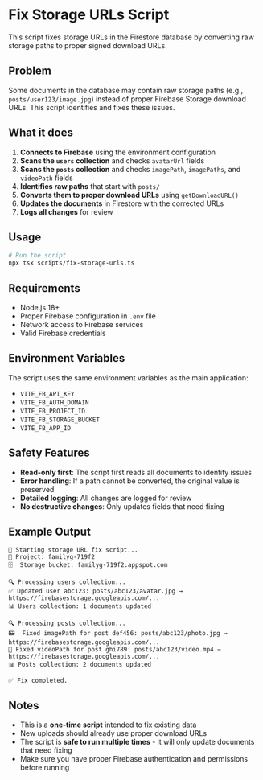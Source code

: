 # Fix Storage URLs Script

This script fixes storage URLs in the Firestore database by converting raw storage paths to proper signed download URLs.

## Problem

Some documents in the database may contain raw storage paths (e.g., `posts/user123/image.jpg`) instead of proper Firebase Storage download URLs. This script identifies and fixes these issues.

## What it does

1. **Connects to Firebase** using the environment configuration
2. **Scans the `users` collection** and checks `avatarUrl` fields
3. **Scans the `posts` collection** and checks `imagePath`, `imagePaths`, and `videoPath` fields
4. **Identifies raw paths** that start with `posts/`
5. **Converts them to proper download URLs** using `getDownloadURL()`
6. **Updates the documents** in Firestore with the corrected URLs
7. **Logs all changes** for review

## Usage

```bash
# Run the script
npx tsx scripts/fix-storage-urls.ts
```

## Requirements

- Node.js 18+
- Proper Firebase configuration in `.env` file
- Network access to Firebase services
- Valid Firebase credentials

## Environment Variables

The script uses the same environment variables as the main application:

- `VITE_FB_API_KEY`
- `VITE_FB_AUTH_DOMAIN`
- `VITE_FB_PROJECT_ID`
- `VITE_FB_STORAGE_BUCKET`
- `VITE_FB_APP_ID`

## Safety Features

- **Read-only first**: The script first reads all documents to identify issues
- **Error handling**: If a path cannot be converted, the original value is preserved
- **Detailed logging**: All changes are logged for review
- **No destructive changes**: Only updates fields that need fixing

## Example Output

```
🚀 Starting storage URL fix script...
📁 Project: familyg-719f2
🗄️  Storage bucket: familyg-719f2.appspot.com

🔍 Processing users collection...
✅ Updated user abc123: posts/abc123/avatar.jpg → https://firebasestorage.googleapis.com/...
📊 Users collection: 1 documents updated

🔍 Processing posts collection...
🖼️  Fixed imagePath for post def456: posts/abc123/photo.jpg → https://firebasestorage.googleapis.com/...
🎥 Fixed videoPath for post ghi789: posts/abc123/video.mp4 → https://firebasestorage.googleapis.com/...
📊 Posts collection: 2 documents updated

✅ Fix completed.
```

## Notes

- This is a **one-time script** intended to fix existing data
- New uploads should already use proper download URLs
- The script is **safe to run multiple times** - it will only update documents that need fixing
- Make sure you have proper Firebase authentication and permissions before running
